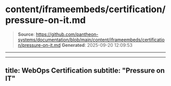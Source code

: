 # content/iframeembeds/certification/pressure-on-it.md

> **Source**: https://github.com/pantheon-systems/documentation/blob/main/content/iframeembeds/certification/pressure-on-it.md
> **Generated**: 2025-09-20 12:09:53

---

---
title: WebOps Certification
subtitle: "Pressure on IT"
---

<Partial file="certification-guide/pressure-on-it.md" />

